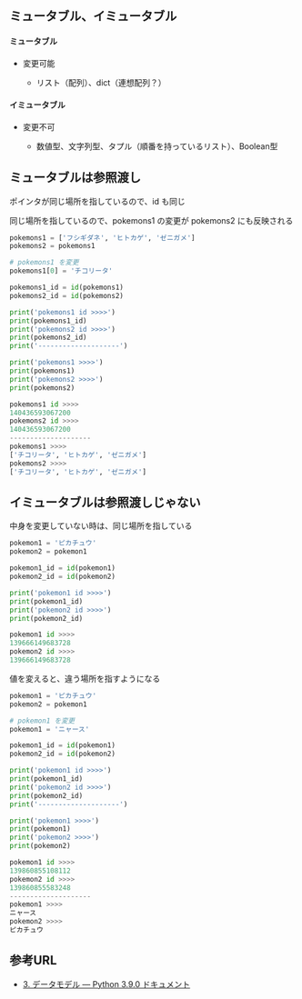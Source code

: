 ## ミュータブル、イミュータブル

#### ミュータブル

- 変更可能

  - リスト（配列）、dict（連想配列？）

#### イミュータブル

- 変更不可

  - 数値型、文字列型、タプル（順番を持っているリスト）、Boolean型

## ミュータブルは参照渡し

ポインタが同じ場所を指しているので、id も同じ

同じ場所を指しているので、pokemons1 の変更が pokemons2 にも反映される

```python
pokemons1 = ['フシギダネ', 'ヒトカゲ', 'ゼニガメ']
pokemons2 = pokemons1

# pokemons1 を変更
pokemons1[0] = 'チコリータ'

pokemons1_id = id(pokemons1)
pokemons2_id = id(pokemons2)

print('pokemons1 id >>>>')
print(pokemons1_id)
print('pokemons2 id >>>>')
print(pokemons2_id)
print('--------------------')

print('pokemons1 >>>>')
print(pokemons1)
print('pokemons2 >>>>')
print(pokemons2)
```

```python
pokemons1 id >>>>
140436593067200
pokemons2 id >>>>
140436593067200
--------------------
pokemons1 >>>>
['チコリータ', 'ヒトカゲ', 'ゼニガメ']
pokemons2 >>>>
['チコリータ', 'ヒトカゲ', 'ゼニガメ']
```

## イミュータブルは参照渡しじゃない

中身を変更していない時は、同じ場所を指している

```python
pokemon1 = 'ピカチュウ'
pokemon2 = pokemon1

pokemon1_id = id(pokemon1)
pokemon2_id = id(pokemon2)

print('pokemon1 id >>>>')
print(pokemon1_id)
print('pokemon2 id >>>>')
print(pokemon2_id)
```

```python
pokemon1 id >>>>
139666149683728
pokemon2 id >>>>
139666149683728
```

値を変えると、違う場所を指すようになる

```python
pokemon1 = 'ピカチュウ'
pokemon2 = pokemon1

# pokemon1 を変更
pokemon1 = 'ニャース'

pokemon1_id = id(pokemon1)
pokemon2_id = id(pokemon2)

print('pokemon1 id >>>>')
print(pokemon1_id)
print('pokemon2 id >>>>')
print(pokemon2_id)
print('--------------------')

print('pokemon1 >>>>')
print(pokemon1)
print('pokemon2 >>>>')
print(pokemon2)
```

```python
pokemon1 id >>>>
139860855108112
pokemon2 id >>>>
139860855583248
--------------------
pokemon1 >>>>
ニャース
pokemon2 >>>>
ピカチュウ
```

## 参考URL

- [3. データモデル &#8212; Python 3.9.0 ドキュメント](https://docs.python.org/ja/3/reference/datamodel.html)
